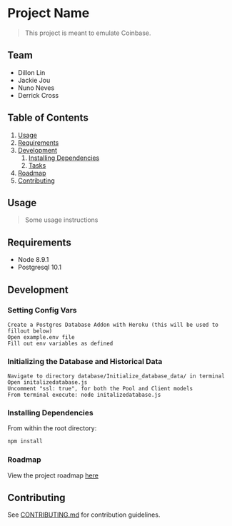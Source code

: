 # Project Name

> This project is meant to emulate Coinbase.

## Team

  - Dillon Lin
  - Jackie Jou
  - Nuno Neves
  - Derrick Cross

## Table of Contents

1. [Usage](#Usage)
1. [Requirements](#requirements)
1. [Development](#development)
    1. [Installing Dependencies](#installing-dependencies)
    1. [Tasks](#tasks)
1. [Roadmap](#roadmap)
1. [Contributing](#contributing)

## Usage

> Some usage instructions

## Requirements

- Node 8.9.1
- Postgresql 10.1

## Development

### Setting Config Vars
```
Create a Postgres Database Addon with Heroku (this will be used to fillout below)
Open example.env file
Fill out env variables as defined
```

### Initializing the Database and Historical Data
```
Navigate to directory database/Initialize_database_data/ in terminal
Open initalizedatabase.js
Uncomment "ssl: true", for both the Pool and Client models
From terminal execute: node initalizedatabase.js
```

### Installing Dependencies

From within the root directory:

```sh
npm install
```

### Roadmap

View the project roadmap [here](https://docs.google.com/spreadsheets/d/1jKqRBsl55nnvQkFvP-IGpUZXj8pgGDHMPH6e1joLihU/edit?usp=sharing)


## Contributing

See [CONTRIBUTING.md](CONTRIBUTING.md) for contribution guidelines.
